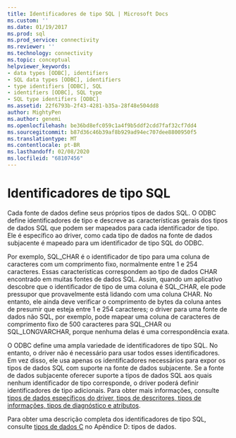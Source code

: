 ```yaml
---
title: Identificadores de tipo SQL | Microsoft Docs
ms.custom: ''
ms.date: 01/19/2017
ms.prod: sql
ms.prod_service: connectivity
ms.reviewer: ''
ms.technology: connectivity
ms.topic: conceptual
helpviewer_keywords:
- data types [ODBC], identifiers
- SQL data types [ODBC], identifiers
- type identifiers [ODBC], SQL
- identifiers [ODBC], SQL type
- SQL type identifiers [ODBC]
ms.assetid: 22f6793b-2f43-4281-b35a-28f48e504dd8
author: MightyPen
ms.author: genemi
ms.openlocfilehash: be36bd8efc059c1a4f9b5ddf2cdd7faf32cf7dd4
ms.sourcegitcommit: b87d36c46b39af8b929ad94ec707dee8800950f5
ms.translationtype: MT
ms.contentlocale: pt-BR
ms.lasthandoff: 02/08/2020
ms.locfileid: "68107456"
---
```

# <a name="sql-type-identifiers"></a>Identificadores de tipo SQL
Cada fonte de dados define seus próprios tipos de dados SQL. O ODBC define identificadores de tipo e descreve as características gerais dos tipos de dados SQL que podem ser mapeados para cada identificador de tipo. Ele é específico ao driver, como cada tipo de dados na fonte de dados subjacente é mapeado para um identificador de tipo SQL do ODBC.  
  
 Por exemplo, SQL_CHAR é o identificador de tipo para uma coluna de caracteres com um comprimento fixo, normalmente entre 1 e 254 caracteres. Essas características correspondem ao tipo de dados CHAR encontrado em muitas fontes de dados SQL. Assim, quando um aplicativo descobre que o identificador de tipo de uma coluna é SQL_CHAR, ele pode pressupor que provavelmente está lidando com uma coluna CHAR. No entanto, ele ainda deve verificar o comprimento de bytes da coluna antes de presumir que esteja entre 1 e 254 caracteres; o driver para uma fonte de dados não SQL, por exemplo, pode mapear uma coluna de caracteres de comprimento fixo de 500 caracteres para SQL_CHAR ou SQL_LONGVARCHAR, porque nenhuma delas é uma correspondência exata.  
  
 O ODBC define uma ampla variedade de identificadores de tipo SQL. No entanto, o driver não é necessário para usar todos esses identificadores. Em vez disso, ele usa apenas os identificadores necessários para expor os tipos de dados SQL com suporte na fonte de dados subjacente. Se a fonte de dados subjacente oferecer suporte a tipos de dados SQL aos quais nenhum identificador de tipo corresponde, o driver poderá definir identificadores de tipo adicionais. Para obter mais informações, consulte [tipos de dados específicos do driver, tipos de descritores, tipos de informações, tipos de diagnóstico e atributos](../../../odbc/reference/develop-app/driver-specific-data-types-descriptor-information-diagnostic.md).  
  
 Para obter uma descrição completa dos identificadores de tipo SQL, consulte [tipos de dados C](../../../odbc/reference/appendixes/c-data-types.md) no Apêndice D: tipos de dados.
